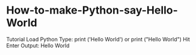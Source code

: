 # How-to-make-Python-say-Hello-World
Tutorial
Load Python
Type: print ('Hello World') or print ("Hello World")
Hit Enter
Output:
Hello World
